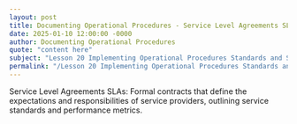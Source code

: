 ```yaml
---
layout: post
title: Documenting Operational Procedures - Service Level Agreements SLAs
date: 2025-01-10 12:00:00 -0000
author: Documenting Operational Procedures
quote: "content here"
subject: "Lesson 20 Implementing Operational Procedures Standards and Specifications"
permalink: "/Lesson 20 Implementing Operational Procedures Standards and Specifications/Documenting Operational Procedures/Documenting Operational Procedures - Service Level Agreements SLAs"
---
```


Service Level Agreements SLAs: Formal contracts that define the expectations and responsibilities of service providers, outlining service standards and performance metrics.
